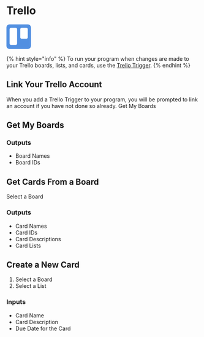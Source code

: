 # Trello

![Trello is a team collaboration tool that lets you organize and keep projects on task.](../../.gitbook/assets/trello%20%281%29.png)

{% hint style="info" %}
To run your program when changes are made to your Trello boards, lists, and cards, use the [Trello Trigger](../triggers/trello-trigger.md).
{% endhint %}

## Link Your Trello Account

When you add a Trello Trigger to your program, you will be prompted to link an account if you have not done so already. Get My Boards

## Get My Boards

### Outputs

* Board Names
* Board IDs

## Get Cards From a Board

Select a Board

### Outputs

* Card Names
* Card IDs
* Card Descriptions
* Card Lists

## Create a New Card

1. Select a Board
2. Select a List

### Inputs

* Card Name
* Card Description
* Due Date for the Card

